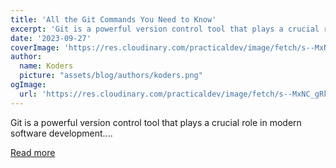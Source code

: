 ```yaml
---
title: 'All the Git Commands You Need to Know'
excerpt: 'Git is a powerful version control tool that plays a crucial role in modern software development....'
date: '2023-09-27'
coverImage: 'https://res.cloudinary.com/practicaldev/image/fetch/s--MxNC_gRk--/c_imagga_scale,f_auto,fl_progressive,h_420,q_auto,w_1000/https://dev-to-uploads.s3.amazonaws.com/uploads/articles/epue2q0aczlg7f4xtbnc.png'
author:
  name: Koders
  picture: "assets/blog/authors/koders.png"
ogImage:
  url: 'https://res.cloudinary.com/practicaldev/image/fetch/s--MxNC_gRk--/c_imagga_scale,f_auto,fl_progressive,h_420,q_auto,w_1000/https://dev-to-uploads.s3.amazonaws.com/uploads/articles/epue2q0aczlg7f4xtbnc.png'
---
```


Git is a powerful version control tool that plays a crucial role in modern software development....

[Read more](https://dev.to/frantchessico/all-the-git-commands-you-need-to-know-1m6e)
